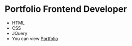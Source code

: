 # Portfolio Frontend Developer
- HTML
- CSS
- JQuery
- You can view [Portfolio](veroswk.github.io/html_css_first-project/)
